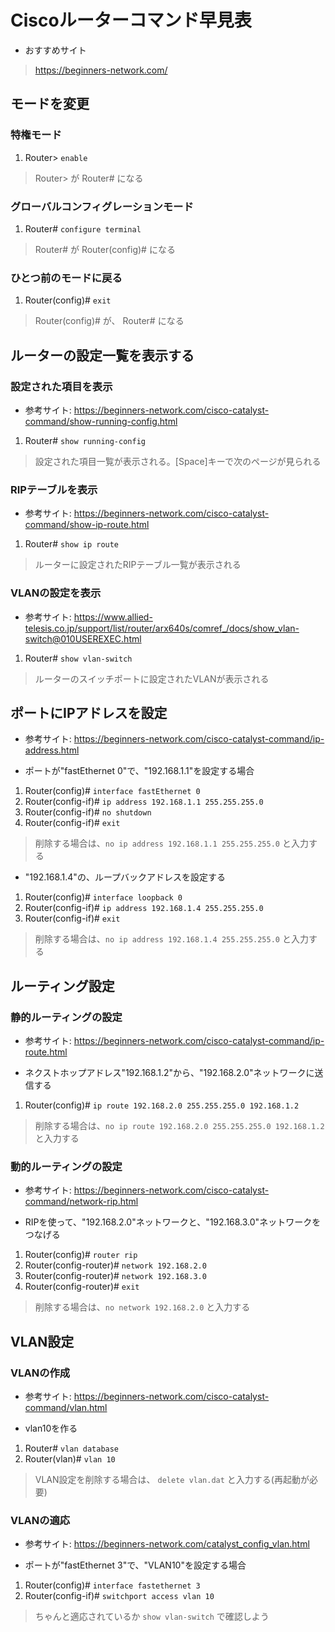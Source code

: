 # Ciscoルーターコマンド早見表

- おすすめサイト

> https://beginners-network.com/

## モードを変更

### 特権モード
 
1. Router> `enable`

> Router> が Router# になる

### グローバルコンフィグレーションモード

1. Router# `configure terminal`

> Router# が Router(config)# になる

### ひとつ前のモードに戻る

1. Router(config)# `exit`

> Router(config)# が、 Router# になる


## ルーターの設定一覧を表示する

### 設定された項目を表示

- 参考サイト: https://beginners-network.com/cisco-catalyst-command/show-running-config.html

1. Router# `show running-config`

> 設定された項目一覧が表示される。[Space]キーで次のページが見られる

### RIPテーブルを表示

- 参考サイト: https://beginners-network.com/cisco-catalyst-command/show-ip-route.html

1. Router# `show ip route`

> ルーターに設定されたRIPテーブル一覧が表示される

### VLANの設定を表示

- 参考サイト: https://www.allied-telesis.co.jp/support/list/router/arx640s/comref_/docs/show_vlan-switch@010USEREXEC.html

1. Router# `show vlan-switch`

> ルーターのスイッチポートに設定されたVLANが表示される


## ポートにIPアドレスを設定
- 参考サイト: https://beginners-network.com/cisco-catalyst-command/ip-address.html

- ポートが"fastEthernet 0"で、"192.168.1.1"を設定する場合

1. Router(config)# `interface fastEthernet 0`
2. Router(config-if)# `ip address 192.168.1.1 255.255.255.0`
3. Router(config-if)# `no shutdown`
4. Router(config-if)# `exit`

> 削除する場合は、`no ip address 192.168.1.1 255.255.255.0` と入力する

- "192.168.1.4"の、ループバックアドレスを設定する

1. Router(config)# `interface loopback 0`
2. Router(config-if)# `ip address 192.168.1.4 255.255.255.0`
3. Router(config-if)# `exit`

> 削除する場合は、`no ip address 192.168.1.4 255.255.255.0` と入力する

## ルーティング設定

### 静的ルーティングの設定
- 参考サイト: https://beginners-network.com/cisco-catalyst-command/ip-route.html

- ネクストホップアドレス"192.168.1.2"から、"192.168.2.0"ネットワークに送信する

1. Router(config)# `ip route 192.168.2.0 255.255.255.0 192.168.1.2`

> 削除する場合は、`no ip route 192.168.2.0 255.255.255.0 192.168.1.2` と入力する


### 動的ルーティングの設定
- 参考サイト: https://beginners-network.com/cisco-catalyst-command/network-rip.html

- RIPを使って、"192.168.2.0"ネットワークと、"192.168.3.0"ネットワークをつなげる

1. Router(config)# `router rip`
2. Router(config-router)# `network 192.168.2.0`
3. Router(config-router)# `network 192.168.3.0`
4. Router(config-router)# `exit`

> 削除する場合は、`no network 192.168.2.0` と入力する

## VLAN設定

### VLANの作成
- 参考サイト: https://beginners-network.com/cisco-catalyst-command/vlan.html

- vlan10を作る

1. Router# `vlan database`
2. Router(vlan)# `vlan 10`

> VLAN設定を削除する場合は、 `delete vlan.dat` と入力する(再起動が必要)

### VLANの適応
- 参考サイト: https://beginners-network.com/catalyst_config_vlan.html

- ポートが"fastEthernet 3"で、"VLAN10"を設定する場合

1. Router(config)# `interface fastethernet 3`
2. Router(config-if)# `switchport access vlan 10`

> ちゃんと適応されているか `show vlan-switch` で確認しよう
